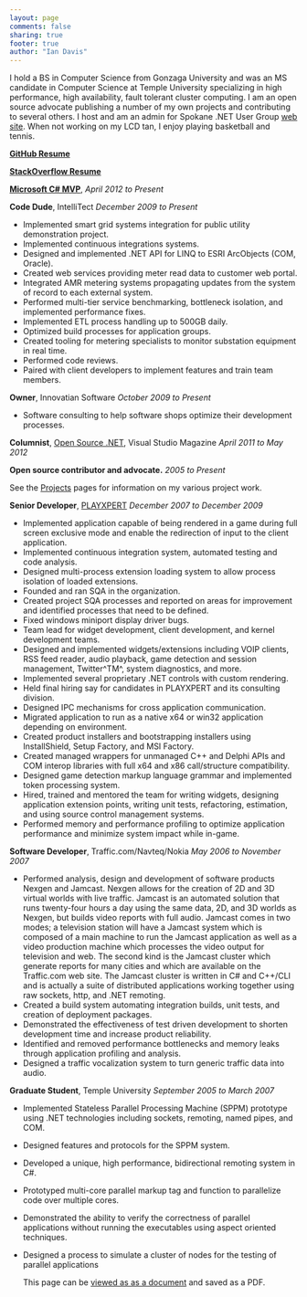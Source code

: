 ```yaml
---
layout: page
comments: false
sharing: true
footer: true
author: "Ian Davis"
---
```

I hold a BS in Computer Science from Gonzaga University and was an MS
candidate in Computer Science at Temple University specializing in high
performance, high availability, fault tolerant cluster computing. I am
an open source advocate publishing a number of my own projects and
contributing to several others. I host and am an admin for Spokane .NET
User Group [web site][]. When not working on my LCD tan, I enjoy playing
basketball and tennis.

**[GitHub Resume][]**

**[StackOverflow Resume][]**

**[Microsoft C# MVP][]**, *April 2012 to Present*

**Code Dude**, IntelliTect *December 2009 to Present*

-   Implemented smart grid systems integration for public utility demonstration project.
-   Implemented continuous integrations systems.
-   Designed and implemented .NET API for LINQ to ESRI ArcObjects (COM, Oracle).
-   Created web services providing meter read data to customer web portal.
-   Integrated AMR metering systems propagating updates from the system of record to each external system.
-   Performed multi-tier service benchmarking, bottleneck isolation, and implemented performance fixes.
-   Implemented ETL process handling up to 500GB daily.
-   Optimized build processes for application groups.
-   Created tooling for metering specialists to monitor substation equipment in real time.
-   Performed code reviews.
-   Paired with client developers to implement features and train team members.

**Owner**,
Innovatian Software *October 2009 to Present*
-   Software consulting to help software shops optimize their development processes.

**Columnist**,
[Open Source .NET][], Visual Studio Magazine *April 2011 to May 2012*

**Open source contributor and advocate.**
*2005 to Present*

See the [Projects][] pages for information on my various project work.

**Senior Developer**, [PLAYXPERT][] *December 2007 to December 2009*

-   Implemented application capable of being rendered in a game during
    full screen exclusive mode and enable the redirection of input to
    the client application.
-   Implemented continuous integration system, automated testing and
    code analysis.
-   Designed multi-process extension loading system to allow process
    isolation of loaded extensions.
-   Founded and ran SQA in the organization.
-   Created project SQA processes and reported on areas for improvement
    and identified processes that need to be defined.
-   Fixed windows miniport display driver bugs.
-   Team lead for widget development, client development, and kernel
    development teams.
-   Designed and implemented widgets/extensions including VOIP clients,
    RSS feed reader, audio playback, game detection and session
    management, Twitter^TM^, system diagnostics, and more.
-   Implemented several proprietary .NET controls with custom rendering.
-   Held final hiring say for candidates in PLAYXPERT and its consulting
    division.
-   Designed IPC mechanisms for cross application communication.
-   Migrated application to run as a native x64 or win32 application
    depending on environment.
-   Created product installers and bootstrapping installers using
    InstallShield, Setup Factory, and MSI Factory.
-   Created managed wrappers for unmanaged C++ and Delphi APIs and COM
    interop libraries with full x64 and x86 call/structure
    compatibility.
-   Designed game detection markup language grammar and implemented
    token processing system.
-   Hired, trained and mentored the team for writing widgets, designing
    application extension points, writing unit tests, refactoring,
    estimation, and using source control management systems.
-   Performed memory and performance profiling to optimize application
    performance and minimize system impact while in-game.

**Software Developer**, Traffic.com/Navteq/Nokia *May 2006 to November
2007*

-   Performed analysis, design and development of software products
    Nexgen and Jamcast. Nexgen allows for the creation of 2D and 3D
    virtual worlds with live traffic. Jamcast is an automated solution
    that runs twenty-four hours a day using the same data, 2D, and 3D
    worlds as Nexgen, but builds video reports with full audio. Jamcast
    comes in two modes; a television station will have a Jamcast system
    which is composed of a main machine to run the Jamcast application
    as well as a video production machine which processes the video
    output for television and web. The second kind is the Jamcast
    cluster which generate reports for many cities and which are
    available on the Traffic.com web site. The Jamcast cluster is
    written in C\# and C++/CLI and is actually a suite of distributed
    applications working together using raw sockets, http, and .NET
    remoting.
-   Created a build system automating integration builds, unit tests,
    and creation of deployment packages.
-   Demonstrated the effectiveness of test driven development to shorten
    development time and increase product reliability.
-   Identified and removed performance bottlenecks and memory leaks
    through application profiling and analysis.
-   Designed a traffic vocalization system to turn generic traffic data
    into audio.

**Graduate Student**, Temple University *September 2005 to March 2007*

-   Implemented Stateless Parallel Processing Machine (SPPM) prototype
    using .NET technologies including sockets, remoting, named pipes,
    and COM.
-   Designed features and protocols for the SPPM system.
-   Developed a unique, high performance, bidirectional remoting system
    in C\#.
-   Prototyped multi-core parallel markup tag and function to
    parallelize code over multiple cores.
-   Demonstrated the ability to verify the correctness of parallel
    applications without running the executables using aspect oriented
    techniques.
-   Designed a process to simulate a cluster of nodes for the testing of
    parallel applications

	This page can be [viewed as as a document][] and saved as a PDF.

  [web site]: http://sug.dotnetprogramming.com
  [GitHub Resume]: http://resume.github.com/?idavis
  [StackOverflow Resume]: http://careers.stackoverflow.com/iandavis
  [Open Source .NET]: http://visualstudiomagazine.com/Articles/List/Open-Source-NET.aspx
  [Projects]: ../open-source/
  [PLAYXPERT]: http://www.playxpert.com/
  [viewed as as a document]: https://docs.google.com/document/d/1pP0AwnoZjx1axlgRgTkDccLl4INLUJkiySyaRLc-24M/edit
  [Microsoft C# MVP]: https://mvp.support.microsoft.com/profile=FAB68289-F5E7-44E6-BA47-24C65368B478
